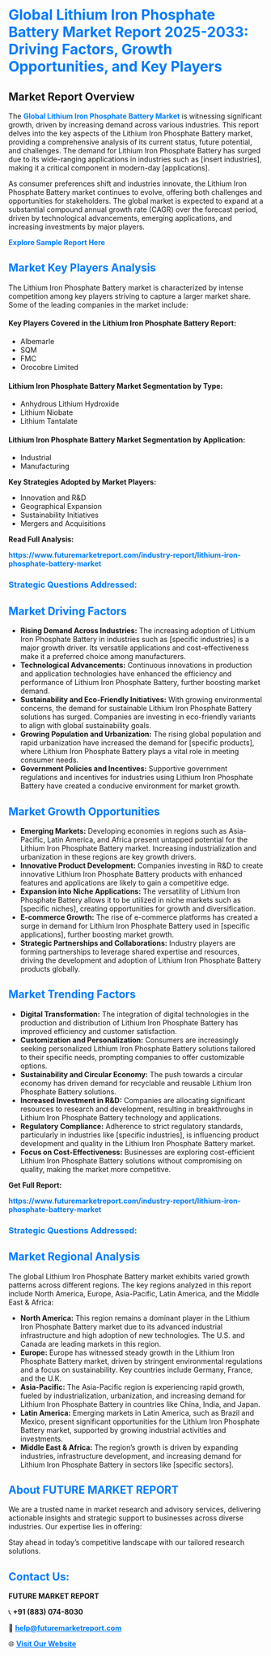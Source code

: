 <h1 style="color: #007BFF;">Global Lithium Iron Phosphate Battery Market Report 2025-2033: Driving Factors, Growth Opportunities, and Key Players</h1>

<section id="overview">
<h2>Market Report Overview</h2>
<p>The <a href="https://www.futuremarketreport.com/industry-report/lithium-iron-phosphate-battery-market" style="color: #007BFF; text-decoration: none;"><strong>Global Lithium Iron Phosphate Battery Market</strong></a> is witnessing significant growth, driven by increasing demand across various industries. This report delves into the key aspects of the Lithium Iron Phosphate Battery market, providing a comprehensive analysis of its current status, future potential, and challenges. The demand for Lithium Iron Phosphate Battery has surged due to its wide-ranging applications in industries such as [insert industries], making it a critical component in modern-day [applications].</p>
<p>As consumer preferences shift and industries innovate, the Lithium Iron Phosphate Battery market continues to evolve, offering both challenges and opportunities for stakeholders. The global market is expected to expand at a substantial compound annual growth rate (CAGR) over the forecast period, driven by technological advancements, emerging applications, and increasing investments by major players.</p>
</section>

<section id="overview">
<p><a href="https://www.futuremarketreport.com/request-sample/reportId=34808" style="color: #007BFF; text-decoration: none;"><strong>Explore Sample Report Here</strong></a></p>
</section>

<section id="key-players">
<h2 style="color: #007BFF;">Market Key Players Analysis</h2>
<p>The Lithium Iron Phosphate Battery market is characterized by intense competition among key players striving to capture a larger market share. Some of the leading companies in the market include:</p>
<h4>Key Players Covered in the Lithium Iron Phosphate Battery Report:</h4>
<ul><li>Albemarle</li><li>SQM</li><li>FMC</li><li>Orocobre Limited</li></ul>
<h4>Lithium Iron Phosphate Battery Market Segmentation by Type:</h4>
<ul><li>Anhydrous Lithium Hydroxide</li><li>Lithium Niobate</li><li>Lithium Tantalate</li></ul>

<h4>Lithium Iron Phosphate Battery Market Segmentation by Application:</h4>
<ul><li>Industrial</li><li>Manufacturing</li></ul>
<p><strong>Key Strategies Adopted by Market Players:</strong></p>
<ul>
<li>Innovation and R&D</li>
<li>Geographical Expansion</li>
<li>Sustainability Initiatives</li>
<li>Mergers and Acquisitions</li>
</ul>
</section>

<section>
<p><strong>Read Full Analysis: </strong></p><a href="https://www.futuremarketreport.com/industry-report/lithium-iron-phosphate-battery-market" style="color: #007BFF; text-decoration: none;"><strong>https://www.futuremarketreport.com/industry-report/lithium-iron-phosphate-battery-market</strong></a>
<h3 style="color: #007BFF;">Strategic Questions Addressed:</h3>
</section>

<section id="driving-factors">
<h2 style="color: #007BFF;">Market Driving Factors</h2>
<ul>
<li><strong>Rising Demand Across Industries:</strong> The increasing adoption of Lithium Iron Phosphate Battery in industries such as [specific industries] is a major growth driver. Its versatile applications and cost-effectiveness make it a preferred choice among manufacturers.</li>
<li><strong>Technological Advancements:</strong> Continuous innovations in production and application technologies have enhanced the efficiency and performance of Lithium Iron Phosphate Battery, further boosting market demand.</li>
<li><strong>Sustainability and Eco-Friendly Initiatives:</strong> With growing environmental concerns, the demand for sustainable Lithium Iron Phosphate Battery solutions has surged. Companies are investing in eco-friendly variants to align with global sustainability goals.</li>
<li><strong>Growing Population and Urbanization:</strong> The rising global population and rapid urbanization have increased the demand for [specific products], where Lithium Iron Phosphate Battery plays a vital role in meeting consumer needs.</li>
<li><strong>Government Policies and Incentives:</strong> Supportive government regulations and incentives for industries using Lithium Iron Phosphate Battery have created a conducive environment for market growth.</li>
</ul>
</section>

<section id="growth-opportunities">
<h2 style="color: #007BFF;">Market Growth Opportunities</h2>
<ul>
<li><strong>Emerging Markets:</strong> Developing economies in regions such as Asia-Pacific, Latin America, and Africa present untapped potential for the Lithium Iron Phosphate Battery market. Increasing industrialization and urbanization in these regions are key growth drivers.</li>
<li><strong>Innovative Product Development:</strong> Companies investing in R&D to create innovative Lithium Iron Phosphate Battery products with enhanced features and applications are likely to gain a competitive edge.</li>
<li><strong>Expansion into Niche Applications:</strong> The versatility of Lithium Iron Phosphate Battery allows it to be utilized in niche markets such as [specific niches], creating opportunities for growth and diversification.</li>
<li><strong>E-commerce Growth:</strong> The rise of e-commerce platforms has created a surge in demand for Lithium Iron Phosphate Battery used in [specific applications], further boosting market growth.</li>
<li><strong>Strategic Partnerships and Collaborations:</strong> Industry players are forming partnerships to leverage shared expertise and resources, driving the development and adoption of Lithium Iron Phosphate Battery products globally.</li>
</ul>
</section>

<section id="trending-factors">
<h2 style="color: #007BFF;">Market Trending Factors</h2>
<ul>
<li><strong>Digital Transformation:</strong> The integration of digital technologies in the production and distribution of Lithium Iron Phosphate Battery has improved efficiency and customer satisfaction.</li>
<li><strong>Customization and Personalization:</strong> Consumers are increasingly seeking personalized Lithium Iron Phosphate Battery solutions tailored to their specific needs, prompting companies to offer customizable options.</li>
<li><strong>Sustainability and Circular Economy:</strong> The push towards a circular economy has driven demand for recyclable and reusable Lithium Iron Phosphate Battery solutions.</li>
<li><strong>Increased Investment in R&D:</strong> Companies are allocating significant resources to research and development, resulting in breakthroughs in Lithium Iron Phosphate Battery technology and applications.</li>
<li><strong>Regulatory Compliance:</strong> Adherence to strict regulatory standards, particularly in industries like [specific industries], is influencing product development and quality in the Lithium Iron Phosphate Battery market.</li>
<li><strong>Focus on Cost-Effectiveness:</strong> Businesses are exploring cost-efficient Lithium Iron Phosphate Battery solutions without compromising on quality, making the market more competitive.</li>
</ul>
</section>

<section>
<p><strong>Get Full Report: </strong></p><a href="https://www.futuremarketreport.com/industry-report/lithium-iron-phosphate-battery-market" style="color: #007BFF; text-decoration: none;"><strong>https://www.futuremarketreport.com/industry-report/lithium-iron-phosphate-battery-market</strong></a>
<h3 style="color: #007BFF;">Strategic Questions Addressed:</h3>
</section>


<section id="regional-analysis">
<h2 style="color: #007BFF;">Market Regional Analysis</h2>
<p>The global Lithium Iron Phosphate Battery market exhibits varied growth patterns across different regions. The key regions analyzed in this report include North America, Europe, Asia-Pacific, Latin America, and the Middle East & Africa:</p>
<ul>
<li><strong>North America:</strong> This region remains a dominant player in the Lithium Iron Phosphate Battery market due to its advanced industrial infrastructure and high adoption of new technologies. The U.S. and Canada are leading markets in this region.</li>
<li><strong>Europe:</strong> Europe has witnessed steady growth in the Lithium Iron Phosphate Battery market, driven by stringent environmental regulations and a focus on sustainability. Key countries include Germany, France, and the U.K.</li>
<li><strong>Asia-Pacific:</strong> The Asia-Pacific region is experiencing rapid growth, fueled by industrialization, urbanization, and increasing demand for Lithium Iron Phosphate Battery in countries like China, India, and Japan.</li>
<li><strong>Latin America:</strong> Emerging markets in Latin America, such as Brazil and Mexico, present significant opportunities for the Lithium Iron Phosphate Battery market, supported by growing industrial activities and investments.</li>
<li><strong>Middle East & Africa:</strong> The region’s growth is driven by expanding industries, infrastructure development, and increasing demand for Lithium Iron Phosphate Battery in sectors like [specific sectors].</li>
</ul>
</section>

<footer>
<h2 style="color: #007BFF;">About FUTURE MARKET REPORT</h2>
<p>We are a trusted name in market research and advisory services, delivering actionable insights and strategic support to businesses across diverse industries. Our expertise lies in offering:</p>

<p>Stay ahead in today’s competitive landscape with our tailored research solutions.</p>

<h2 style="color: #007BFF;">Contact Us:</h2>
<p><strong>FUTURE MARKET REPORT</strong></p>
<p>📞 <strong>+91 (883) 074-8030</strong></p>
<p>📧 <strong><a href="mailto:help@futuremarketreport.com" style="color: #007BFF;">help@futuremarketreport.com</a></strong></p>
<p>🌐 <strong><a href="https://www.futuremarketreport.com/" style="color: #007BFF;">Visit Our Website</a></strong></p>
</footer>